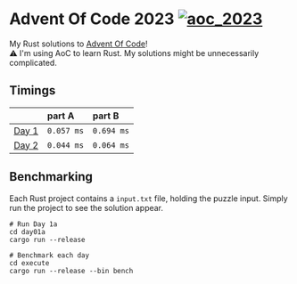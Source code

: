 # Advent Of Code 2023 [![aoc_2023](https://github.com/Basicprogrammer10/advent-of-code/actions/workflows/aoc_2023.yml/badge.svg)](https://github.com/Basicprogrammer10/advent-of-code/actions/workflows/aoc_2023.yml)

My Rust solutions to [Advent Of Code](https://adventofcode.com/2023)!\
⚠️ I'm using AoC to learn Rust. My solutions might be unnecessarily complicated.

## Timings
|                                                | part A                              | part B                              |
|:-----------------------------------------------|:------------------------------------|:------------------------------------|
| [Day 1](https://adventofcode.com/2023/day/1)   | `0.057 ms` | `0.694 ms`|
| [Day 2](https://adventofcode.com/2023/day/2)   | `0.044 ms` | `0.064 ms`|

## Benchmarking
Each Rust project contains a `input.txt` file, holding the puzzle input. Simply run the project to see the solution appear.
```
# Run Day 1a
cd day01a
cargo run --release

# Benchmark each day
cd execute
cargo run --release --bin bench
```

